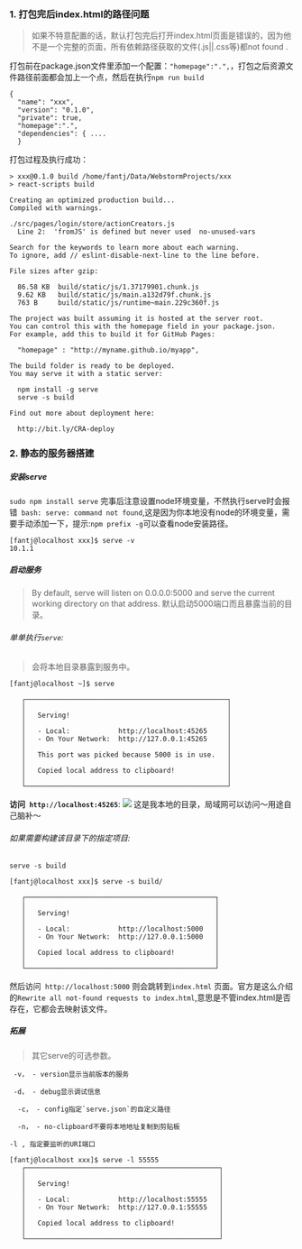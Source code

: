 ### 1. 打包完后index.html的路径问题
>如果不特意配置的话，默认打包完后打开index.html页面是错误的，因为他不是一个完整的页面，所有依赖路径获取的文件(.js||.css等)都not found .

打包前在package.json文件里添加一个配置：`"homepage":".",`，打包之后资源文件路径前面都会加上一个点，然后在执行`npm run build`
```
{
  "name": "xxx",
  "version": "0.1.0",
  "private": true,
  "homepage":".",
  "dependencies": { ....
  }
```
打包过程及执行成功：
```
> xxx@0.1.0 build /home/fantj/Data/WebstormProjects/xxx
> react-scripts build

Creating an optimized production build...
Compiled with warnings.

./src/pages/login/store/actionCreators.js
  Line 2:  'fromJS' is defined but never used  no-unused-vars

Search for the keywords to learn more about each warning.
To ignore, add // eslint-disable-next-line to the line before.

File sizes after gzip:

  86.58 KB  build/static/js/1.37179901.chunk.js
  9.62 KB   build/static/js/main.a132d79f.chunk.js
  763 B     build/static/js/runtime~main.229c360f.js

The project was built assuming it is hosted at the server root.
You can control this with the homepage field in your package.json.
For example, add this to build it for GitHub Pages:

  "homepage" : "http://myname.github.io/myapp",

The build folder is ready to be deployed.
You may serve it with a static server:

  npm install -g serve
  serve -s build

Find out more about deployment here:

  http://bit.ly/CRA-deploy
```

### 2. 静态的服务器搭建
##### 安装serve
`sudo npm install serve`
完事后注意设置node环境变量，不然执行serve时会报错` bash: serve: command not found`,这是因为你本地没有node的环境变量，需要手动添加一下，提示:`npm prefix -g`可以查看node安装路径。
```
[fantj@localhost xxx]$ serve -v
10.1.1
```

##### 启动服务
>By default, serve will listen on 0.0.0.0:5000 and serve the current working directory on that address. 默认启动5000端口而且暴露当前的目录。

###### 单单执行`serve`:
>会将本地目录暴露到服务中。
```
[fantj@localhost ~]$ serve

   ┌──────────────────────────────────────────────────┐
   │                                                  │
   │   Serving!                                       │
   │                                                  │
   │   - Local:            http://localhost:45265     │
   │   - On Your Network:  http://127.0.0.1:45265     │
   │                                                  │
   │   This port was picked because 5000 is in use.   │
   │                                                  │
   │   Copied local address to clipboard!             │
   │                                                  │
   └──────────────────────────────────────────────────┘
```

**访问` http://localhost:45265`**:
![](https://upload-images.jianshu.io/upload_images/5786888-e3c5ea34754bd36e.png?imageMogr2/auto-orient/strip%7CimageView2/2/w/1240)
这是我本地的目录，局域网可以访问～用途自己脑补～
###### 如果需要构建该目录下的指定项目:
`serve -s build` 
```
[fantj@localhost xxx]$ serve -s build/

   ┌───────────────────────────────────────────────┐
   │                                               │
   │   Serving!                                    │
   │                                               │
   │   - Local:            http://localhost:5000   │
   │   - On Your Network:  http://127.0.0.1:5000   │
   │                                               │
   │   Copied local address to clipboard!          │
   │                                               │
   └───────────────────────────────────────────────┘
```
然后访问` http://localhost:5000` 则会跳转到`index.html` 页面。官方是这么介绍的`Rewrite all not-found requests to index.html`,意思是不管index.html是否存在，它都会去映射该文件。

##### 拓展
>其它serve的可选参数。

```
 -v， - version显示当前版本的服务
```
```
 -d， - debug显示调试信息
```
```
  -c， - config指定`serve.json`的自定义路径
```
```
  -n， - no-clipboard不要将本地地址复制到剪贴板
```
```
-l , 指定要监听的URI端口

[fantj@localhost xxx]$ serve -l 55555
   ┌────────────────────────────────────────────────┐
   │                                                │
   │   Serving!                                     │
   │                                                │
   │   - Local:            http://localhost:55555   │
   │   - On Your Network:  http://127.0.0.1:55555   │
   │                                                │
   │   Copied local address to clipboard!           │
   │                                                │
   └────────────────────────────────────────────────┘

```
